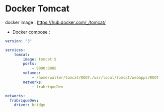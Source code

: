 Docker Tomcat
===================

docker image : https://hub.docker.com/_/tomcat/

* Docker compose :

```yml
version: "3"

services:
    tomcat:
        image: tomcat:9
        ports:
            - 9090:8080
        volumes:
            - /home/walter/tomcat/ROOT:/usr/local/tomcat/webapps/ROOT
        networks:
            - frabriqueDev

networks:
  frabriqueDev:
    driver: bridge
```